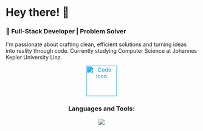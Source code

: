 # Hey there! 👋

### 🚀 Full-Stack Developer | Problem Solver 

I'm passionate about crafting clean, efficient solutions and turning ideas into reality through code. Currently studying Computer Science at Johannes Kepler University Linz.

<div align="center" style="margin-bottom: 20px;">
  <img 
    src="https://cdn.jsdelivr.net/npm/simple-icons@v9/icons/code.svg" 
    alt="Code Icon" 
    width="80" 
    height="80" 
    style="fill:#61dafb; filter: invert(29%) sepia(96%) saturate(2075%) hue-rotate(174deg) brightness(99%) contrast(98%);"
  />
</div>

<h3 align="center">Languages and Tools:</h3>
<div align="center"> 
<a href="https://github.com/karlof002/karlof002">
  <img src="https://skillicons.dev/icons?i=androidstudio,angular,azure,babel,bootstrap,cs,css,dotnet,git,html,idea,java,js,kotlin,mysql,nextjs,nodejs,npm,react,rider,tailwind,ts,visualstudio,vscode"/>
</a>
</div>
